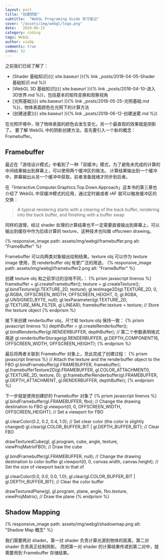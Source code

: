 ```yaml
---
layout: post
title: "创建阴影"
subtitle:  "WebGL Programing Guide 学习笔记"
cover: "/assets/img/webgl/logo.png"
date:   2018-06-15
category: coding
tags: WebGL
author: xiaOp
comments: true
index: 52
---
```


之前我们已经了解了：
* [Shader 基础知识]({{ site.baseurl }}{% link _posts/2018-04-05-Shader 基础知识.md %})
* [WebGL 3D 基础知识]({{ site.baseurl }}{% link _posts/2018-04-10-进入3D世界.md %})，包括基本的矩阵变换和观察视角
* [光照基础]({{ site.baseurl }}{% link _posts/2018-05-25-光照基础.md %})，物体表面颜色在光照下的计算方法
* [创建迷雾]({{ site.baseurl }}{% link _posts/2018-06-12-创建迷雾.md %})

在光照环境中，除了物体表面的颜色会发生变化，另一个最直观的效果就是阴影了。
要了解 WebGL 中的阴影创建方法，首先要引入一个新的概念：Framebuffer。

## Framebuffer

最近在「游戏设计模式」中看到了一种「双缓冲」模式，为了避免未完成的计算的中间结果输出到屏幕上，可以使用两个缓冲区的做法。
计算结果输出到一个缓冲中，屏幕输出从另一个缓冲中获取，前者准备就绪才同步到后者。

在「Interactive.Computer.Graphics.Top.Down.Approach」这本书的第三章也介绍了 WebGL 中双缓冲模式的应用，通过定时器或者 rAF 就可以触发缓冲区的交换：
> A typical rendering starts with a clearing of the back buffer, rendering into the back buffer, and finishing with a buffer swap

同样的道理，经过 shader 处理的计算结果也不一定需要直接输出到屏幕上，可以输出到缓存中作为后续计算的 texture，这种技术也叫做 offscreen drawing。

{% responsive_image path: assets/img/webgl/framebuffer.png alt: "FrameBuffer" %}

Framebuffer 可以向两类对象输出绘制结果。texture obj 可以作为 texture image 使用，而 renderbuffer obj 有更广泛的用途。
{% responsive_image path: assets/img/webgl/framebuffer2.png alt: "FrameBuffer" %}

创建 texture obj 和之前学过的没啥不同，：
{% prism javascript linenos %}
framebuffer = gl.createFramebuffer();
texture = gl.createTexture();
gl.bindTexture(gl.TEXTURE_2D, texture);
gl.texImage2D(gl.TEXTURE_2D, 0, gl.RGBA, OFFSCREEN_WIDTH, OFFSCREEN_HEIGHT, 0, gl.RGBA, gl.UNSIGNED_BYTE, null);
gl.texParameteri(gl.TEXTURE_2D, gl.TEXTURE_MIN_FILTER, gl.LINEAR);
framebuffer.texture = texture; // Store the texture object
{% endprism %}

接下来创建 renderbuffer obj，尺寸和 texture obj 保持一致：
{% prism javascript linenos %}
depthBuffer = gl.createRenderbuffer();
gl.bindRenderbuffer(gl.RENDERBUFFER, depthBuffer);
// 第二个参数表明格式用途
gl.renderbufferStorage(gl.RENDERBUFFER, gl.DEPTH_COMPONENT16, OFFSCREEN_WIDTH, OFFSCREEN_HEIGHT);
{% endprism %}

最后将两者关联到 Framebuffer 对象上，至此完成了创建过程：
{% prism javascript linenos %}
// Attach the texture and the renderbuffer object to the FBO
gl.bindFramebuffer(gl.FRAMEBUFFER, framebuffer);
gl.framebufferTexture2D(gl.FRAMEBUFFER, gl.COLOR_ATTACHMENT0, gl.TEXTURE_2D, texture, 0);
gl.framebufferRenderbuffer(gl.FRAMEBUFFER, gl.DEPTH_ATTACHMENT, gl.RENDERBUFFER, depthBuffer);
{% endprism %}

下一步就是使用创建好的 Framebuffer 对象了
{% prism javascript linenos %}
gl.bindFramebuffer(gl.FRAMEBUFFER, fbo);              // Change the drawing destination to FBO
gl.viewport(0, 0, OFFSCREEN_WIDTH, OFFSCREEN_HEIGHT); // Set a viewport for FBO

gl.clearColor(0.2, 0.2, 0.4, 1.0); // Set clear color (the color is slightly changed)
gl.clear(gl.COLOR_BUFFER_BIT | gl.DEPTH_BUFFER_BIT);  // Clear FBO

drawTexturedCube(gl, gl.program, cube, angle, texture, viewProjMatrixFBO);   // Draw the cube

gl.bindFramebuffer(gl.FRAMEBUFFER, null);        // Change the drawing destination to color buffer
gl.viewport(0, 0, canvas.width, canvas.height);  // Set the size of viewport back to that of <canvas>

gl.clearColor(0.0, 0.0, 0.0, 1.0);
gl.clear(gl.COLOR_BUFFER_BIT | gl.DEPTH_BUFFER_BIT); // Clear the color buffer

drawTexturedPlane(gl, gl.program, plane, angle, fbo.texture, viewProjMatrix);  // Draw the plane
{% endprism %}

## Shadow Mapping

{% responsive_image path: assets/img/webgl/shadowmap.png alt: "Shadow Map 概念" %}

我们需要两对 shader。第一对 shader 负责计算光源到物体的距离，第二对 shader 负责真正绘制阴影。
而把第一对 shader 的计算结果传递到第二对中，就需要用到 Framebuffer 存储结果。

